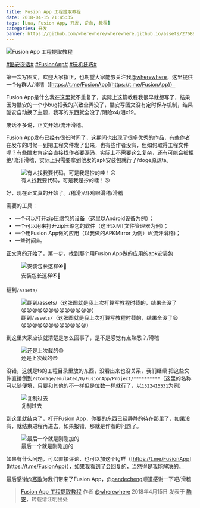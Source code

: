 ```yaml
---
title: Fusion App 工程提取教程
date: 2018-04-15 21:45:35
tags: [Lua, Fusion App, 开发, 逆向, 教程]
categories: 开发
banner: https://github.com/wherewhere/wherewhere.github.io/assets/27689196/c6591bdc-d19c-442b-8dce-285965051026
---
```

![Fusion App 工程提取教程](https://github.com/wherewhere/wherewhere.github.io/assets/27689196/c6591bdc-d19c-442b-8dce-285965051026)

[#酷安夜话#](https://www.coolapk.com/t/酷安夜话) [#FusionApp#](https://www.coolapk.com/t/FusionApp) [#玩机技巧#](https://www.coolapk.com/t/玩机技巧)

第一次写图文，欢迎大家指正，也期望大家能够关注我[@wherewhere](https://www.coolapk.com/u/wherewhere)，这里提供一个tg群人/滑稽（[https://t.me/FusionApp](https://t.me/FusionApp)）

Fusion App是什么我在这里就不重复了，实际上这篇教程我很早就想写了，结果因为酷安的一个小bug把我的兴致全弄没了，酷安写图文没有定时保存机制，结果酷安自动换了主题，我写的东西就全没了/阴险x4/泪x19。

废话不多说，正文开始/流汗滑稽。

Fusion App发布已经有很长时间了，这期间也出现了很多优秀的作品，有些作者在发布的时候一到把工程文件发了出来，也有些作者没有，但如何取得工程文件呢？有些酷友肯定会直接找作者要源码，实际上不需要这么复杂，还有可能会被拒绝/流汗滑稽，实际上只需要拿到他发的apk安装包就行了/doge原谅ta。<!--more-->

<figure>
  <img src="https://github.com/wherewhere/wherewhere.github.io/assets/27689196/9ed46191-15f3-49dd-bcd3-cedcf3e4c419" alt="有人找我要代码，可是我是抄的哇！😕"/>
  <figcaption>有人找我要代码，可是我是抄的哇！😕</figcaption>
</figure>

好，现在正文真的开始了。/稽滑)/斗鸡眼滑稽/滑稽

需要的工具：

- 一个可以打开zip压缩包的设备（这里以Android设备为例）；
- 一个可以用来打开zip压缩包的软件（这里以MT文件管理器为例）；
- 一个用Fusion App做的应用（以我做的APKMirror 为例）#(流汗滑稽)；
- 一些时间🤓。

正文真的开始了，第一步，找到那个用Fusion App做的应用的apk安装包

<figure>
  <img src="https://github.com/wherewhere/wherewhere.github.io/assets/27689196/8ee40f4e-653d-42bd-ba28-0f7df0ad3b56" alt="安装包长这样🏵️🐔"/>
  <figcaption>安装包长这样🏵️🐔</figcaption>
</figure>

翻到`/assets/`

<figure>
  <img src="https://github.com/wherewhere/wherewhere.github.io/assets/27689196/4519c036-6ae0-466d-82e7-be078fe2bd6c" alt="翻到/assets/（这张图就是我上次打算写教程时截的，结果全没了😫😫😫😫😫😫😫😫😫😫😫😫😫）"/>
  <figcaption>翻到<code>/assets/</code>（这张图就是我上次打算写教程时截的，结果全没了😫😫😫😫😫😫😫😫😫😫😫😫😫）</figcaption>
</figure>

到这里大家应该就清楚是怎么回事了，是不是感觉有点熟悉？/滑稽

<figure>
  <img src="https://github.com/wherewhere/wherewhere.github.io/assets/27689196/c9b17f27-97b8-479f-b462-25ed803b0c7e" alt="还是上次截的😓"/>
  <figcaption>还是上次截的😓</figcaption>
</figure>

没错，这就是fs的工程目录里放的东西，没看出来也没关系，我们继续
把这些文件直接倒到`/storage/emulated/0/FusionApp/Project/**********`（这里的名称可以随便填，只要和其他的不一样但是位数一样就行了，以`1522415531`为例）

<figure>
  <img src="https://github.com/wherewhere/wherewhere.github.io/assets/27689196/3eb0200d-ee78-482c-a404-4c5417741877" alt="复制过去"/>
  <figcaption>复制过去</figcaption>
</figure>

到这里就结束了，打开Fusion App，你要的东西已经静静的待在那里了，如果没有，就结束进程再进去，如果报错，那就是作者的问题了。

<figure>
  <img src="https://github.com/wherewhere/wherewhere.github.io/assets/27689196/c3438d2a-2ece-4ab1-bec4-2f1a8713113e" alt="最后一个就是刚刚加的"/>
  <figcaption>最后一个就是刚刚加的</figcaption>
</figure>

如果有什么问题，可以直接评论，也可以加这个tg群（[https://t.me/FusionApp](https://t.me/FusionApp)），如果我看到了会回复的，当然得是我能解决的。

最后感谢[@寒歌](https://www.coolapk.com/u/寒歌)为我们带来了Fusion App，[@pandecheng](https://www.coolapk.com/u/pandecheng)顺道感谢一下吧/滑稽

> [Fusion App 工程提取教程](https://www.coolapk.com/feed/6170506?shareKey=MzQzMzNiNDgxOWRkNjYzMTI0MWU) 作者 [@wherewhere](https://www.coolapk.com/u/wherewhere) 2018年4月15日 发表于 [酷安](https://www.coolapk.com)，转载请注明出处
